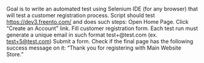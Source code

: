 Goal is to write an automated test using Selenium IDE (for any browser) that will test a customer registration process.
Script should test https://dev3.freento.com/ and does such steps:
Open Home Page.
Click “Create an Account” link.
Fill customer registration form. 
Each test run must generate a unique email in such format test+<some random number>@test.com (ex. test+5@test.com)
Submit a form.
Check if the final page has the following success message on it: “Thank you for registering with Main Website Store.”
